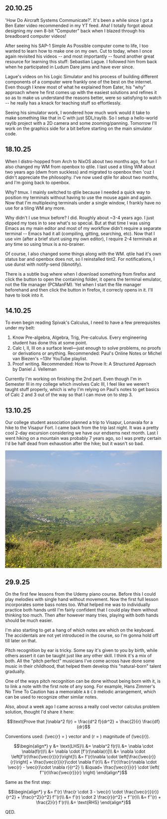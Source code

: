 ## 20.10.25

'How Do Aircraft Systems Communicate?'. It's been a while since I got a Ben Eater video recommended in my YT feed. Aha! I totally forgot about designing my own 8-bit "Computer" back when I blazed through his breadboard computer videos! 

After seeing his SAP-1 Simple As Possible computer come to life, I too wanted to learn how to make one on my own. Cut to today, when I once again revisited his videos -- and most importantly -- found another great resource for learning this stuff: Sebastian Lague. I followed him from back when he participated in Ludum Dare jams and have ever since.

Lague's videos on his Logic Simulator and his process of building different components of a computer were frankly one of the best on the internet. Even though I knew most of what he explained from Eater, his "why" approach where he first comes up with the easiest solutions and refines it so as to make us understand the reasons better, were so satisfying to watch -- he really has a knack for teaching stuff so effortlessly. 

Seeing his simulator work, I wondered how much work would it take to make something like that in C with just SDL/raylib. So I setup a hello-world raylib project with a 2D camera and some zooming/panning. Tomorrow I'll work on the graphics side for a bit before starting on the main simulator code. 

## 18.10.25

When I distro-hopped from Arch to NixOS about two months ago, for fun I also changed my WM from openbox to qtile. I last used a tiling WM about two years ago (dwm from suckless) and migrated to openbox then 'cuz I didn't appreciate the philosophy. I've now used qtile for about two months, and I'm going back to openbox.

Why? tmux. I mainly switched to qtile because I needed a quick way to position my terminals without having to use the mouse again and again. Now that I'm multiplexing terminals under a single window, I frankly have no use for a tiling WM any more. 

Why didn't I use tmux before? I did. Roughly about ~3-4 years ago. I just dipped my toes in to see what's so special. But at that time I was using Emacs as my main editor and most of my workflow didn't require a separate terminal -- Emacs had it all (compiling, gitting, searching, etc). Now that I use vim (after a brief stunt using my own editor), I require 2-4 terminals at any time so using tmux is a no-brainer.

Of course, I also changed some things along with the WM. qtile had it's own status bar and openbox does not, so I reinstalled tint2. For notifications, I use dunst with notify-send (libnotify). 

There is a subtle bug where when I download something from firefox and click the button to open the containing folder, it opens the terminal emulator, not the file manager (PCManFM). Yet when I start the file manager beforehand and then click the button in firefox, it correcly opens in it. I'll have to look into it.

## 14.10.25

To even begin reading Spivak's Calculus, I need to have a few prerequisites under my belt:

1. Know Pre-algebra, Algebra, Trig, Pre-calculus. Every engineering student has done this at some point. 
2. Calc I, II, III on a surface level—just enough to solve problems, no proofs or derivations or anything. Recommended: Paul's Online Notes or Michel van Biezen's ~13hr YouTube playlist.
3. Proof writing. Recommended: How to Prove It: A Structured Approach by Daniel J. Velleman

Currently I'm working on finishing the 2nd part. Even though I'm in Semester III in my college which involves Calc III, I feel like we weren't taught stuff properly, which is why I'm relying on Paul's notes to get basics of Calc 2 and 3 out of the way so that I can move on to step 3. 

## 13.10.25

Our college student association planned a trip to Visapur, Lonavala for a hike to the Visapur Fort. I came back from the trip last night. It was a pretty cool 2-day excursion considering we have our endsems next month. Last I went hiking on a mountain was probably 7 years ago, so I was pretty certain I'd be half dead from exhaustion after the hike; but it wasn't so bad. 

![](20251013001.jpg)

## 29.9.25

On the first few lessons from the Udemy piano course. Before this I could play melodies with single hand without movement. Now the first full lesson incorporates some bass notes too. What helped me was to individually practice both hands until I'm fairly confident that I could play them without thinking too much. Then after however many tries, playing with both hands should be much easier.

I'm also starting to get a hang of which notes are which on the keyboard. The accidentals are not yet introduced in the course, so I'm gonna hold off till later on that. 

Pitch recognition by ear is tricky. Some say it's given to you by birth, while others assert it can be taught just like any other skill. I think it's a mix of both. All the "pitch perfect" musicians I've come across have done some music in their childhood, that helped them develop this "natural-born" talent gradually.

One of the ways pitch recognition can be done without being born with it, is to link a note with the first note of any song. For example, Hans Zimmer's No Time To Caution has a memorable `A` `B` `C` `D` melodic arrangement, which can be used to recognize other similar notes. 

Also, about a week ago I came across a really cool vector calculus problem solution, thought I'd share it here:

$$\text{Prove that }\nabla^2 f(r) = \frac{d^2 f}{dr^2} + \frac{2}{r} \frac{df}{dr}$$

Conventions used: \(\vec{r} = \) vector and \(r = \) magnitude of \(\vec{r}\).

$$\begin{align*}
y &= \text{LHS}\\ 
  &= \nabla^2 f(r)\\
  &= \nabla \cdot \nabla(f(r))\\
  &= \nabla \cdot [f'(r)\nabla(r)]\\
  &= \nabla \cdot \left[f'(r)\frac{\vec{r}}{r}\right]\\
  &= f'(r)\nabla \cdot \left[\frac{\vec{r}}{r}\right] + \frac{\vec{r}}{r}\cdot
     \nabla f'(r)\\
  &= f'(r)\frac{r\nabla \cdot \vec{r} - \vec{r}\cdot \nabla r}{r^2} \\
  &\quad+ \frac{\vec{r}}{r} \cdot \left( f''(r)\frac{\vec{r}}{r} \right)
\end{align*}$$

Same as the first step:

$$\begin{align*}
y &= f'(r) \frac{r \cdot 3 - \vec{r} \cdot \frac{\vec{r}}{r}}{r^2} 
    + \frac{r^2}{r^2} f''(r)\\
  &= f'(r) \cdot 2 \frac{r}{r^2} + f''(r)\\
  &= f''(r) + \frac{2}{r} f'(r)\\
  &= \text{RHS}
\end{align*}$$

QED.

